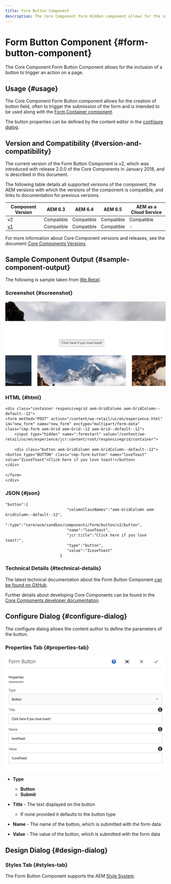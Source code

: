 ```yaml
---
title: Form Button Component
description: The Core Component Form Hidden component allows for the inclusion of a hidden field in a form.
---
```


# Form Button Component {#form-button-component}

The Core Component Form Button Component allows for the inclusion of a button to trigger an action on a page.

## Usage {#usage}

The Core Component Form Button component allows for the creation of button field, often to trigger the submission of the form and is intended to be used along with the [Form Container component](form-container.md).

The button properties can be defined by the content editor in the [configure dialog](#configure-dialog).

## Version and Compatibility {#version-and-compatibility}

The current version of the Form Button Component is v2, which was introduced with release 2.0.0 of the Core Components in January 2018, and is described in this document.

The following table details all supported versions of the component, the AEM versions with which the versions of the component is compatible, and links to documentation for previous versions.

|Component Version|AEM 6.3|AEM 6.4|AEM 6.5|AEM as a Cloud Service|
|--- |--- |--- |--- |---|
|v2|Compatible|Compatible|Compatible|Compatible|
|[v1](/help/components/v1/form-button-v1.md)|Compatible|Compatible|Compatible|-|

For more information about Core Component versions and releases, see the document [Core Components Versions](/help/versions.md).

## Sample Component Output {#sample-component-output}

The following is sample taken from [We.Retail](https://helpx.adobe.com/experience-manager/6-5/sites/developing/using/we-retail.html).

### Screenshot {#screenshot}

![](/help/assets/screen_shot_2018-01-12at120021.png) 

### HTML {#html}

```
<div class="container responsivegrid aem-GridColumn aem-GridColumn--default--12">
<form method="POST" action="/content/we-retail/us/en/experience.html" id="new_form" name="new_form" enctype="multipart/form-data" class="cmp-form aem-Grid aem-Grid--12 aem-Grid--default--12">
    <input type="hidden" name=":formstart" value="/content/we-retail/us/en/experience/jcr:content/root/responsivegrid/container">
    
    <div class="button aem-GridColumn aem-GridColumn--default--12">
<button type="BUTTON" class="cmp-form-button" name="loveToast" value="ILoveToast">Click here if you love toast!</button>
</div>

</form>
</div>
```

### JSON {#json}

```
"button":{  
                           "columnClassNames":"aem-GridColumn aem-GridColumn--default--12",
                           ":type":"core/wcm/sandbox/components/form/button/v2/button",
                           "name":"loveToast",
                           "jcr:title":"Click here if you love toast!",
                           "type":"button",
                           "value":"ILoveToast"
                        }
```

### Technical Details {#technical-details}

The latest technical documentation about the Form Button Component [can be found on GitHub](https://adobe.com/go/aem_cmp_tech_form_button_v2).

Further details about developing Core Components can be found in the [Core Components developer documentation](/help/developing/overview.md).

## Configure Dialog {#configure-dialog}

The configure dialog allows the content author to define the parameters of the button.

### Properties Tab {#properties-tab}

![](/help/assets/screen_shot_2018-01-12at120433.png)

* **Type**

  * **Button**
  * **Submit**

* **Title** - The text displayed on the button

  * If none provided it defaults to the button type

* **Name** - The name of the button, which is submitted with the form data
* **Value** - The value of the button, which is submitted with the form data

## Design Dialog {#design-dialog}

### Styles Tab {#styles-tab}

The Form Button Component supports the AEM [Style System](/help/get-started/authoring.md#component-styling).
